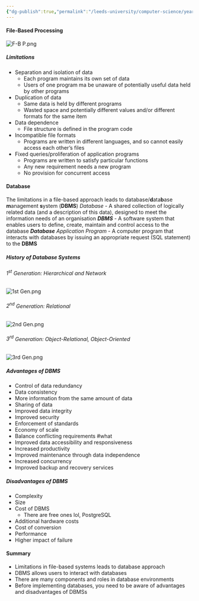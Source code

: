 ```yaml
---
{"dg-publish":true,"permalink":"/leeds-university/computer-science/year-1/databases/1-introduction/1-introduction/"}
---
```


#### File-Based Processing
![F-B P.png](/img/user/Leeds%20University/Computer%20Science/Year%201/Databases/1.%20Introduction/images/F-B%20P.png)
##### Limitations
- Separation and isolation of data
	- Each program maintains its own set of data
	- Users of one program ma be unaware of potentially useful data held by other programs
- Duplication of data
	- Same data is held by different programs
	- Wasted space and potentially different values and/or different formats for the same item
- Data dependence
	- File structure is defined in the program code
- Incompatible file formats
	- Programs are written in different languages, and so cannot easily access each other’s files
- Fixed queries/proliferation of application programs
	- Programs are written to satisfy particular functions
	- Any new requirement needs a new program
	- No provision for concurrent access
#### Database
The limitations in a file-based approach leads to database/**d**ata**b**ase **m**anagement **s**ystem (**DBMS**)
*Database*
	- A shared collection of logically related data (and a description of this data), designed to meet the information needs of an organisation
***DBMS***
	- A software system that enables users to define, create, maintain and control access to the database
***Database** Application Program*
	- A computer program that interacts with databases by issuing an appropriate request (SQL statement) to the **DBMS**
##### History of Database Systems
###### $1^{st}$ Generation: Hierarchical and Network
![1st Gen.png](/img/user/Leeds%20University/Computer%20Science/Year%201/Databases/1.%20Introduction/images/1st%20Gen.png)
###### $2^{nd}$ Generation: Relational
![2nd Gen.png](/img/user/Leeds%20University/Computer%20Science/Year%201/Databases/1.%20Introduction/images/2nd%20Gen.png)
###### $3^{rd}$ Generation: Object-Relational, Object-Oriented
![3rd Gen.png](/img/user/Leeds%20University/Computer%20Science/Year%201/Databases/1.%20Introduction/images/3rd%20Gen.png)

##### Advantages of DBMS
- Control of data redundancy
- Data consistency
- More information from the same amount of data
- Sharing of data
- Improved data integrity
- Improved security
- Enforcement of standards
- Economy of scale
- Balance conflicting requirements #what
- Improved data accessibility and responsiveness
- Increased productivity
- Improved maintenance through data independence
- Increased concurrency
- Improved backup and recovery services
##### Disadvantages of DBMS
- Complexity
- Size
- Cost of DBMS
	- There are free ones lol, PostgreSQL
- Additional hardware costs
- Cost of conversion
- Performance
- Higher impact of failure
#### Summary
- Limitations in file-based systems leads to database approach
- DBMS allows users to interact with databases
- There are many components and roles in database environments
- Before implementing databases, you need to be aware of advantages and disadvantages of DBMSs